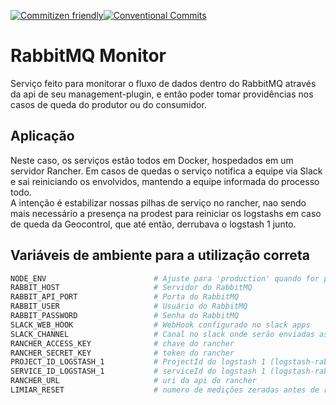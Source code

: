 [![Commitizen friendly](https://img.shields.io/badge/commitizen-friendly-brightgreen.svg)](http://commitizen.github.io/cz-cli/)[![Conventional Commits](https://img.shields.io/badge/Conventional%20Commits-1.0.0-yellow.svg)](https://conventionalcommits.org)

# RabbitMQ Monitor

Serviço feito para monitorar o fluxo de dados dentro do RabbitMQ através da api de seu management-plugin, e então poder tomar providências nos casos de queda do produtor ou do consumidor. 

## Aplicação

Neste caso, os serviços estão todos em Docker, hospedados em um servidor Rancher. Em casos de quedas o serviço notifica a equipe via Slack e sai reiniciando os envolvidos, mantendo a equipe informada do processo todo.  
A intenção é estabilizar nossas pilhas de serviço no rancher, nao sendo mais necessário a presença na prodest para reiniciar os logstashs em caso de queda da Geocontrol, que até então, derrubava o logstash 1 junto.

## Variáveis de ambiente para a utilização correta
```bash
NODE_ENV                        # Ajuste para 'production' quando for pra vera.
RABBIT_HOST                     # Servidor do RabbitMQ
RABBIT_API_PORT                 # Porta do RabbitMQ
RABBIT_USER                     # Usuário do RabbitMQ
RABBIT_PASSWORD                 # Senha do RabbitMQ
SLACK_WEB_HOOK                  # WebHook configurado no slack apps
SLACK_CHANNEL                   # Canal no slack onde serão enviadas as mensagens de eventos
RANCHER_ACCESS_KEY              # chave do rancher
RANCHER_SECRET_KEY              # token do rancher
PROJECT_ID_LOGSTASH_1           # ProjectId do logstash 1 (logstash-rabbit)
SERVICE_ID_LOGSTASH_1           # serviceId do logstash 1 (logstash-rabbit)
RANCHER_URL                     # uri da api do rancher
LIMIAR_RESET                    # numero de medições zeradas antes de reiniciar o logstash-rabbit
```

